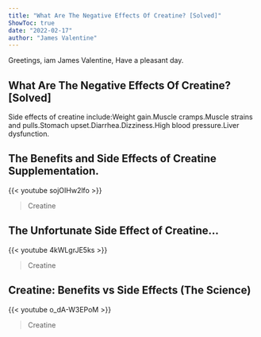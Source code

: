 ```yaml
---
title: "What Are The Negative Effects Of Creatine? [Solved]"
ShowToc: true 
date: "2022-02-17"
author: "James Valentine" 
---
```


Greetings, iam James Valentine, Have a pleasant day.
## What Are The Negative Effects Of Creatine? [Solved]
Side effects of creatine include:Weight gain.Muscle cramps.Muscle strains and pulls.Stomach upset.Diarrhea.Dizziness.High blood pressure.Liver dysfunction.

## The Benefits and Side Effects of Creatine Supplementation.
{{< youtube sojOIHw2lfo >}}
>Creatine

## The Unfortunate Side Effect of Creatine...
{{< youtube 4kWLgrJE5ks >}}
>Creatine

## Creatine: Benefits vs Side Effects (The Science)
{{< youtube o_dA-W3EPoM >}}
>Creatine

